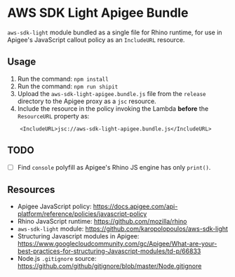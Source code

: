 # AWS SDK Light Apigee Bundle

`aws-sdk-light` module bundled as a single file for Rhino runtime, for use in Apigee's JavaScript callout policy as an `IncludeURL` resource.

## Usage

1. Run the command: `npm install`
2. Run the command: `npm run shipit`
3. Upload the `aws-sdk-light-apigee.bundle.js` file from the `release` directory to the Apigee proxy as a `jsc` resource.
4. Include the resource in the policy invoking the Lambda **before** the `ResourceURL` property as:
```
    <IncludeURL>jsc://aws-sdk-light-apigee.bundle.js</IncludeURL>
```

## TODO

- [ ] Find `console` polyfill as Apigee's Rhino JS engine has only `print()`.

## Resources

+ Apigee JavaScript policy: https://docs.apigee.com/api-platform/reference/policies/javascript-policy
+ Rhino JavaScript runtime: https://github.com/mozilla/rhino
+ `aws-sdk-light` module: https://github.com/karopolopoulos/aws-sdk-light
+ Structuring Javascript modules in Apigee: https://www.googlecloudcommunity.com/gc/Apigee/What-are-your-best-practices-for-structuring-Javascript-modules/td-p/66833
+ Node.js `.gitignore` source: https://github.com/github/gitignore/blob/master/Node.gitignore